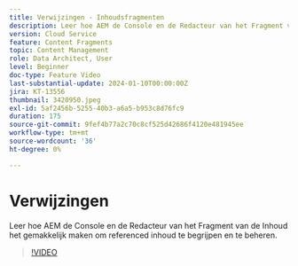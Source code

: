 ```yaml
---
title: Verwijzingen - Inhoudsfragmenten
description: Leer hoe AEM de Console en de Redacteur van het Fragment van de Inhoud het gemakkelijk maken om referenced inhoud te beheren.
version: Cloud Service
feature: Content Fragments
topic: Content Management
role: Data Architect, User
level: Beginner
doc-type: Feature Video
last-substantial-update: 2024-01-10T00:00:00Z
jira: KT-13556
thumbnail: 3420950.jpeg
exl-id: 5af2456b-5255-40b3-a6a5-b953c8d76fc9
duration: 175
source-git-commit: 9fef4b77a2c70c8cf525d42686f4120e481945ee
workflow-type: tm+mt
source-wordcount: '36'
ht-degree: 0%

---
```


# Verwijzingen

Leer hoe AEM de Console en de Redacteur van het Fragment van de Inhoud het gemakkelijk maken om referenced inhoud te begrijpen en te beheren.

>[!VIDEO](https://video.tv.adobe.com/v/3420950/?learn=on)
